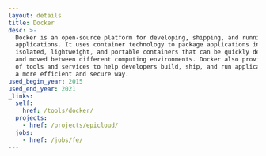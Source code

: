 ```yaml
---
layout: details
title: Docker
desc: >-
  Docker is an open-source platform for developing, shipping, and running
  applications. It uses container technology to package applications into
  isolated, lightweight, and portable containers that can be quickly deployed
  and moved between different computing environments. Docker also provides a set
  of tools and services to help developers build, ship, and run applications in
  a more efficient and secure way.
used_begin_year: 2015
used_end_year: 2021
_links:
  self:
    href: /tools/docker/
  projects:
    - href: /projects/epicloud/
  jobs:
    - href: /jobs/fe/
---
```

